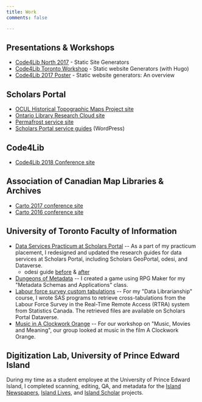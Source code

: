 ```yaml
---
title: Work
comments: false

---
```

## Presentations & Workshops

* [Code4Lib North 2017](../c4ln17) - Static Site Generators
* [Code4Lib Toronto Workshop](../hugo201704) - Static website Generators (with Hugo)
* [Code4Lib 2017 Poster](../c4l17) - Static website generators: An overview

## Scholars Portal

* [OCUL Historical Topographic Maps Project site](http://ocul.on.ca/topomaps/)
* [Ontario Library Research Cloud site](https://cloud.scholarsportal.info/)
* [Permafrost service site](https://permafrost.scholarsportal.info)
* [Scholars Portal service guides](https://learn.scholarsportal.info) (WordPress)

## Code4Lib

* [Code4Lib 2018 Conference site](2018.code4lib.org)

## Association of Canadian Map Libraries & Archives

* [Carto 2017 conference site](http://acmla-acacc.ca/carto2017/)
* [Carto 2016 conference site](http://acmla-acacc.ca/carto2016/)

## University of Toronto Faculty of Information

* [Data Services Practicum at Scholars Portal](/docs/PracticumPoster.pdf) -- As a part of my practicum placement, I redesigned and updated the research guides for data services at Scholars Portal, including Scholars GeoPortal, odesi, and Dataverse.
  * odesi guide [before](/img/guide_before.png) & [after](/img/guide_after.png)
* [Dungeons of Metadata](https://www.youtube.com/watch?v=y4afH4-yFO4&list=UUOxogznliCU4qfytCvAr8_g) -- I created a game using RPG Maker for my "Metadata Schemas and Applications" class.
* [Labour force survey custom tabulations](http://hdl.handle.net/10864/10949) -- For my "Data Librarianship" course, I wrote SAS programs to retrieve cross-tabulations from the Labour Force Survey in the Real-Time Remote Access (RTRA) system from Statistics Canada. The retrieved files are available on Scholars Portal Dataverse.
* [Music in A Clockwork Orange](http://prezi.com/jfilumdk-4yt) -- For our workshop on "Music, Movies and Meaning", our group looked at music in the film A Clockwork Orange.

## Digitization Lab, University of Prince Edward Island

During my time as a student employee at the University of Prince Edward Island, I completed scanning, editing, QA, and metadata for the [Island Newspapers](http://islandnewspapers.ca/), [Island Lives](http://www.islandlives.ca/), and [Island Scholar](http://www.islandscholar.ca/) projects.